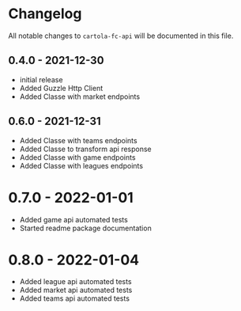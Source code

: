 # Changelog

All notable changes to `cartola-fc-api` will be documented in this file.

## 0.4.0 - 2021-12-30

- initial release
- Added Guzzle Http Client
- Added Classe with market endpoints

## 0.6.0 - 2021-12-31

- Added Classe with teams endpoints
- Added Classe to transform api response
- Added Classe with game endpoints
- Added Classe with leagues endpoints

# 0.7.0 - 2022-01-01

- Added game api automated tests
- Started readme package documentation

# 0.8.0 - 2022-01-04

- Added league api automated tests
- Added market api automated tests
- Added teams api automated tests
